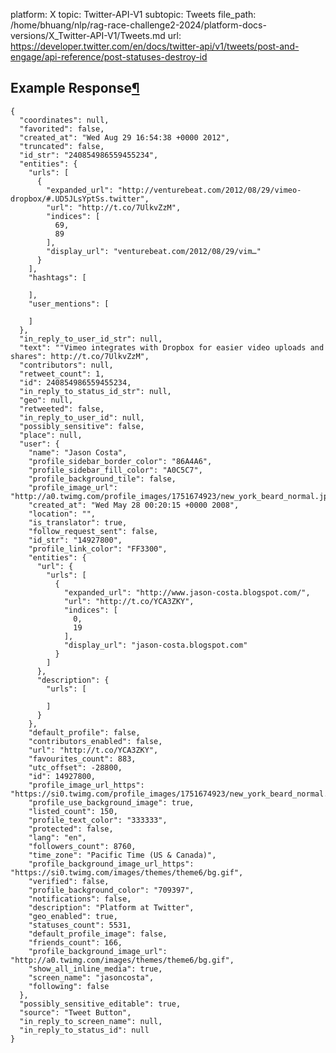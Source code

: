 platform: X
topic: Twitter-API-V1
subtopic: Tweets
file_path: /home/bhuang/nlp/rag-race-challenge2-2024/platform-docs-versions/X_Twitter-API-V1/Tweets.md
url: https://developer.twitter.com/en/docs/twitter-api/v1/tweets/post-and-engage/api-reference/post-statuses-destroy-id


## Example Response[¶](#example-response "Permalink to this headline")

    {
      "coordinates": null,
      "favorited": false,
      "created_at": "Wed Aug 29 16:54:38 +0000 2012",
      "truncated": false,
      "id_str": "240854986559455234",
      "entities": {
        "urls": [
          {
            "expanded_url": "http://venturebeat.com/2012/08/29/vimeo-dropbox/#.UD5JLsYptSs.twitter",
            "url": "http://t.co/7UlkvZzM",
            "indices": [
              69,
              89
            ],
            "display_url": "venturebeat.com/2012/08/29/vim…"
          }
        ],
        "hashtags": [
    
        ],
        "user_mentions": [
    
        ]
      },
      "in_reply_to_user_id_str": null,
      "text": ""Vimeo integrates with Dropbox for easier video uploads and shares": http://t.co/7UlkvZzM",
      "contributors": null,
      "retweet_count": 1,
      "id": 240854986559455234,
      "in_reply_to_status_id_str": null,
      "geo": null,
      "retweeted": false,
      "in_reply_to_user_id": null,
      "possibly_sensitive": false,
      "place": null,
      "user": {
        "name": "Jason Costa",
        "profile_sidebar_border_color": "86A4A6",
        "profile_sidebar_fill_color": "A0C5C7",
        "profile_background_tile": false,
        "profile_image_url": "http://a0.twimg.com/profile_images/1751674923/new_york_beard_normal.jpg",
        "created_at": "Wed May 28 00:20:15 +0000 2008",
        "location": "",
        "is_translator": true,
        "follow_request_sent": false,
        "id_str": "14927800",
        "profile_link_color": "FF3300",
        "entities": {
          "url": {
            "urls": [
              {
                "expanded_url": "http://www.jason-costa.blogspot.com/",
                "url": "http://t.co/YCA3ZKY",
                "indices": [
                  0,
                  19
                ],
                "display_url": "jason-costa.blogspot.com"
              }
            ]
          },
          "description": {
            "urls": [
    
            ]
          }
        },
        "default_profile": false,
        "contributors_enabled": false,
        "url": "http://t.co/YCA3ZKY",
        "favourites_count": 883,
        "utc_offset": -28800,
        "id": 14927800,
        "profile_image_url_https": "https://si0.twimg.com/profile_images/1751674923/new_york_beard_normal.jpg",
        "profile_use_background_image": true,
        "listed_count": 150,
        "profile_text_color": "333333",
        "protected": false,
        "lang": "en",
        "followers_count": 8760,
        "time_zone": "Pacific Time (US & Canada)",
        "profile_background_image_url_https": "https://si0.twimg.com/images/themes/theme6/bg.gif",
        "verified": false,
        "profile_background_color": "709397",
        "notifications": false,
        "description": "Platform at Twitter",
        "geo_enabled": true,
        "statuses_count": 5531,
        "default_profile_image": false,
        "friends_count": 166,
        "profile_background_image_url": "http://a0.twimg.com/images/themes/theme6/bg.gif",
        "show_all_inline_media": true,
        "screen_name": "jasoncosta",
        "following": false
      },
      "possibly_sensitive_editable": true,
      "source": "Tweet Button",
      "in_reply_to_screen_name": null,
      "in_reply_to_status_id": null
    }